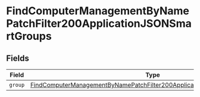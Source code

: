 # FindComputerManagementByNamePatchFilter200ApplicationJSONSmartGroups


## Fields

| Field                                                                                                                                                                             | Type                                                                                                                                                                              | Required                                                                                                                                                                          | Description                                                                                                                                                                       |
| --------------------------------------------------------------------------------------------------------------------------------------------------------------------------------- | --------------------------------------------------------------------------------------------------------------------------------------------------------------------------------- | --------------------------------------------------------------------------------------------------------------------------------------------------------------------------------- | --------------------------------------------------------------------------------------------------------------------------------------------------------------------------------- |
| `group`                                                                                                                                                                           | [FindComputerManagementByNamePatchFilter200ApplicationJSONSmartGroupsGroup](../../models/operations/findcomputermanagementbynamepatchfilter200applicationjsonsmartgroupsgroup.md) | :heavy_minus_sign:                                                                                                                                                                | N/A                                                                                                                                                                               |